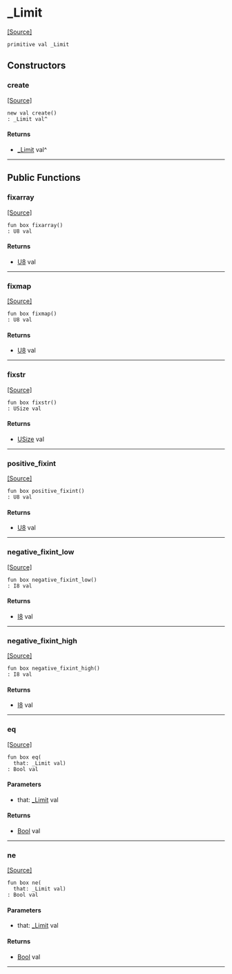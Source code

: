 # _Limit
<span class="source-link">[[Source]](src/msgpack/_limit.md#L19)</span>
```pony
primitive val _Limit
```

## Constructors

### create
<span class="source-link">[[Source]](src/msgpack/_limit.md#L19)</span>


```pony
new val create()
: _Limit val^
```

#### Returns

* [_Limit](msgpack-_Limit.md) val^

---

## Public Functions

### fixarray
<span class="source-link">[[Source]](src/msgpack/_limit.md#L20)</span>


```pony
fun box fixarray()
: U8 val
```

#### Returns

* [U8](builtin-U8.md) val

---

### fixmap
<span class="source-link">[[Source]](src/msgpack/_limit.md#L21)</span>


```pony
fun box fixmap()
: U8 val
```

#### Returns

* [U8](builtin-U8.md) val

---

### fixstr
<span class="source-link">[[Source]](src/msgpack/_limit.md#L22)</span>


```pony
fun box fixstr()
: USize val
```

#### Returns

* [USize](builtin-USize.md) val

---

### positive_fixint
<span class="source-link">[[Source]](src/msgpack/_limit.md#L23)</span>


```pony
fun box positive_fixint()
: U8 val
```

#### Returns

* [U8](builtin-U8.md) val

---

### negative_fixint_low
<span class="source-link">[[Source]](src/msgpack/_limit.md#L24)</span>


```pony
fun box negative_fixint_low()
: I8 val
```

#### Returns

* [I8](builtin-I8.md) val

---

### negative_fixint_high
<span class="source-link">[[Source]](src/msgpack/_limit.md#L25)</span>


```pony
fun box negative_fixint_high()
: I8 val
```

#### Returns

* [I8](builtin-I8.md) val

---

### eq
<span class="source-link">[[Source]](src/msgpack/_limit.md#L20)</span>


```pony
fun box eq(
  that: _Limit val)
: Bool val
```
#### Parameters

*   that: [_Limit](msgpack-_Limit.md) val

#### Returns

* [Bool](builtin-Bool.md) val

---

### ne
<span class="source-link">[[Source]](src/msgpack/_limit.md#L20)</span>


```pony
fun box ne(
  that: _Limit val)
: Bool val
```
#### Parameters

*   that: [_Limit](msgpack-_Limit.md) val

#### Returns

* [Bool](builtin-Bool.md) val

---

